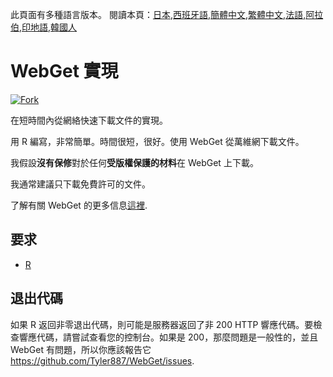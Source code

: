 <!-- # WebGet  [![GitHub forks](https://img.shields.io/github/forks/Tyler887/WebGet?label=Fork&style=social)](https://github.com/Tyler887/WebGet/fork)  The implementation to download files from the Web, in a short time.  Written in R, complete simple. It takes a short time, simply good. Use WebGet to retrieve files from the world wide web.    I assume **no warranty** for any **copyrighted material** downloaded on WebGet. I usally recommend downloading freely licensed files only. <br />https://github.com?Tyler887/WebGet/commit/main/ -->

此頁面有多種語言版本。
閱讀本頁：[日本](README.ja.md),[西班牙語](README.es.md),[簡體中文](README.zh-CN.md),[繁體中文](README.zh-TW.md),[法語](README.fr.md),[阿拉伯](README.ar.md),[印地語](README.hi.md),[韓國人](README.ko.md)

# WebGet 實現

[![Fork](https://img.shields.io/github/forks/Tyler887/WebGet?label=Fork&style=social)](https://github.com/Tyler887/WebGet/fork)

在短時間內從網絡快速下載文件的實現。

用 R 編寫，非常簡單。時間很短，很好。使用 WebGet 從萬維網下載文件。

我假設**沒有保修**對於任何**受版權保護的材料**在 WebGet 上下載。

我通常建議只下載免費許可的文件。

了解有關 WebGet 的更多信息[這裡](https://github.com/Tyler887/WebGet/wiki/WebGet).

## 要求

-   [R](https://r-project.org)

## 退出代碼

如果 R 返回非零退出代碼，則可能是服務器返回了非 200 HTTP 響應代碼。要檢查響應代碼，請嘗試查看您的控制台。如果是 200，那麼問題是一般性的，並且 WebGet 有問題，所以你應該報告它<https://github.com/Tyler887/WebGet/issues>.
